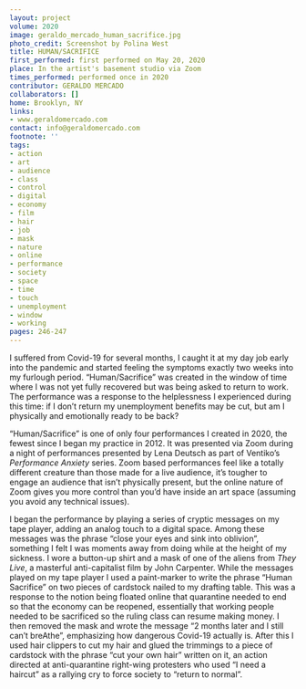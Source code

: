 ```yaml
---
layout: project
volume: 2020
image: geraldo_mercado_human_sacrifice.jpg
photo_credit: Screenshot by Polina West
title: HUMAN/SACRIFICE
first_performed: first performed on May 20, 2020
place: In the artist's basement studio via Zoom
times_performed: performed once in 2020
contributor: GERALDO MERCADO
collaborators: []
home: Brooklyn, NY
links:
- www.geraldomercado.com
contact: info@geraldomercado.com
footnote: ''
tags:
- action
- art
- audience
- class
- control
- digital
- economy
- film
- hair
- job
- mask
- nature
- online
- performance
- society
- space
- time
- touch
- unemployment
- window
- working
pages: 246-247
---
```


I suffered from Covid-19 for several months, I caught it at my day job early into the pandemic and started feeling the symptoms exactly two weeks into my furlough period. “Human/Sacrifice” was created in the window of time where I was not yet fully recovered but was being asked to return to work. The performance was a response to the helplessness I experienced during this time: if I don’t return my unemployment benefits may be cut, but am I physically and emotionally ready to be back?

“Human/Sacrifice” is one of only four performances I created in 2020, the fewest since I began my practice in 2012. It was presented via Zoom during a night of performances presented by Lena Deutsch as part of Ventiko’s *Performance Anxiety* series. Zoom based performances feel like a totally different creature than those made for a live audience, it’s tougher to engage an audience that isn’t physically present, but the online nature of Zoom gives you more control than you’d have inside an art space (assuming you avoid any technical issues).

I began the performance by playing a series of cryptic messages on my tape player, adding an analog touch to a digital space. Among these messages was the phrase “close your eyes and sink into oblivion”, something I felt I was moments away from doing while at the height of my sickness. I wore a button-up shirt and a mask of one of the aliens from *They Live*, a masterful anti-capitalist film by John Carpenter. While the messages played on my tape player I used a paint-marker to write the phrase “Human Sacrifice” on two pieces of cardstock nailed to my drafting table. This was a response to the notion being floated online that quarantine needed to end so that the economy can be reopened, essentially that working people needed to be sacrificed so the ruling class can resume making money. I then removed the mask and wrote the message “2 months later and I still can’t breAthe”, emphasizing how dangerous Covid-19 actually is. After this I used hair clippers to cut my hair and glued the trimmings to a piece of cardstock with the phrase “cut your own hair” written on it, an action directed at anti-quarantine right-wing protesters who used “I need a haircut” as a rallying cry to force society to “return to normal”.
